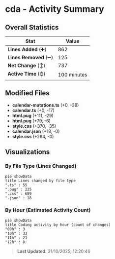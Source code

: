 # cda - Activity Summary 

## Overall Statistics

| Stat                   | Value                                                             |
| ---------------------- | ----------------------------------------------------------------- |
| **Lines Added** (➕)   | 862                                          |
| **Lines Removed** (➖) | 125                                        |
| **Net Change** (↕)    | 737                |
| **Active Time** (⌚)   | 100 minutes |


## Modified Files
- **calendar-mutations.ts** (+0, -38)
- **calendar.ts** (+0, -17)
- **html.pug** (+111, -29)
- **html.pug** (+79, -6)
- **style.css** (+370, -35)
- **calendar.json** (+18, -0)
- **style.css** (+284, -0)

## Visualizations

### By File Type (Lines Changed)

```mermaid
pie showData
title Lines changed by file type
".ts" : 55
".pug" : 225
".css" : 689
".json" : 18
```

### By Hour (Estimated Activity Count)

```mermaid
pie showData
title Coding activity by hour (count of changes)
"09h" : 3
"10h" : 33
"11h" : 21
"12h" : 8
```


> **Last Updated:** 31/10/2025, 12:20:46